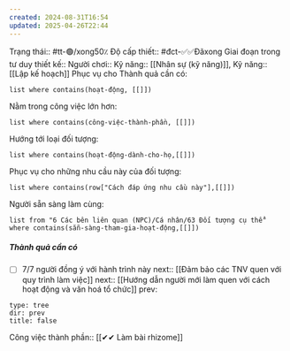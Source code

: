 ```yaml
---
created: 2024-08-31T16:54
updated: 2025-04-26T22:44
---
```

Trạng thái:: #tt-🟢/xong50٪
Độ cấp thiết:: #đct-✅✅Đãxong
Giai đoạn trong tư duy thiết kế:: 
Người chơi::
Kỹ năng:: [[Nhân sự (kỹ năng)]], Kỹ năng:: [[Lập kế hoạch]]
Phục vụ cho Thành quả cần có:
```dataview
list where contains(hoạt-động, [[]])
```
Nằm trong công việc lớn hơn:
```dataview
list where contains(công-việc-thành-phần, [[]])
```
Hướng tới loại đối tượng:
```dataview
list where contains(hoạt-động-dành-cho-họ,[[]])
```
Phục vụ cho những nhu cầu này của đối tượng:
```dataview
list where contains(row["Cách đáp ứng nhu cầu này"],[[]])
```
Người sẵn sàng làm cùng:
```dataview
list from "6 Các bên liên quan (NPC)/Cá nhân/63 Đối tượng cụ thể" where contains(sẵn-sàng-tham-gia-hoạt-động,[[]])
```

##### Thành quả cần có
- [ ] 7/7 người đồng ý với hành trình này
next:: [[Đảm bảo các TNV quen với quy trình làm việc]]
next:: [[Hướng dẫn người mới làm quen với cách hoạt động và văn hoá tổ chức]]
prev:
```breadcrumbs
type: tree
dir: prev
title: false
```

Công việc thành phần:: [[✔✔ Làm bài rhizome]]
